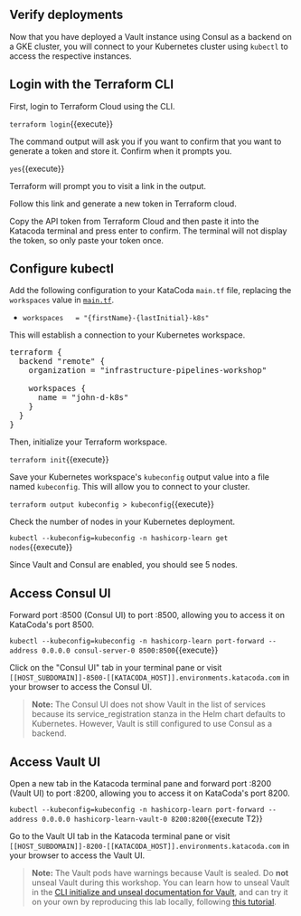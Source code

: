 ## Verify deployments

Now that you have deployed a Vault instance using Consul as a backend on a GKE cluster, you will connect to your Kubernetes cluster using `kubectl` to access the respective instances.

## Login with the Terraform CLI

First, login to Terraform Cloud using the CLI.

`terraform login`{{execute}} 

The command output will ask you if you want to confirm that you want to generate a token and store it. Confirm when it prompts you.

`yes`{{execute}} 

Terraform will prompt you to visit a link in the output.

Follow this link and generate a new token in Terraform cloud. 

Copy the API token from Terraform Cloud and then paste it into the Katacoda terminal and press enter to confirm. The terminal will not display the token, so only paste your token once.

## Configure kubectl

Add the following configuration to your KataCoda `main.tf` file, replacing the `workspaces` value in [`main.tf`](https://github.com/hashicorp/learn-terraform-pipelines-k8s/blob/master/main.tf). 

- `workspaces   = "{firstName}-{lastInitial}-k8s"`

This will establish a connection to your Kubernetes workspace. 

<pre class="file" data-filename="main.tf" data-target="replace">
terraform {
  backend "remote" {
    organization = "infrastructure-pipelines-workshop"

    workspaces {
      name = "john-d-k8s"
    }
  }
}
</pre>

Then, initialize your Terraform workspace.

`terraform init`{{execute}} 

Save your Kubernetes workspace's `kubeconfig` output value into a file named `kubeconfig`. This will allow you to connect to your cluster.

`terraform output kubeconfig > kubeconfig`{{execute}} 

Check the number of nodes in your Kubernetes deployment.

`kubectl --kubeconfig=kubeconfig -n hashicorp-learn get nodes`{{execute}} 

Since Vault and Consul are enabled, you should see 5 nodes.

## Access Consul UI

Forward port :8500 (Consul UI) to port :8500, allowing you to access it on KataCoda's port 8500.

`kubectl --kubeconfig=kubeconfig -n hashicorp-learn port-forward --address 0.0.0.0 consul-server-0 8500:8500`{{execute}} 

Click on the "Consul UI" tab in your terminal pane or visit `[[HOST_SUBDOMAIN]]-8500-[[KATACODA_HOST]].environments.katacoda.com` in your browser to access the Consul UI.

> **Note:** The Consul UI does not show Vault in the list of services because its service_registration stanza in the Helm chart defaults to Kubernetes. However, Vault is still configured to use Consul as a backend.

## Access Vault UI

Open a new tab in the Katacoda terminal pane and forward port :8200 (Vault UI) to port :8200, allowing you to access it on KataCoda's port 8200.

`kubectl --kubeconfig=kubeconfig -n hashicorp-learn port-forward --address 0.0.0.0 hashicorp-learn-vault-0 8200:8200`{{execute T2}}

Go to the Vault UI tab in the Katacoda terminal pane or visit `[[HOST_SUBDOMAIN]]-8200-[[KATACODA_HOST]].environments.katacoda.com` in your browser to access the Vault UI.

> **Note:** The Vault pods have warnings because Vault is sealed. Do **not** unseal Vault during this workshop. You can learn how to unseal Vault in the [CLI initialize and unseal documentation for Vault](https://www.vaultproject.io/docs/platform/k8s/helm/run#initialize-and-unseal-vault), and can try it on your own by reproducing this lab locally, following [this tutorial](https://learn.hashicorp.com/terraform/kubernetes/consul-vault-kubernetes-run-triggers).
